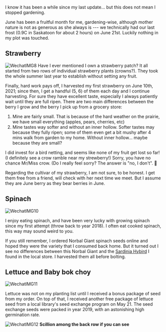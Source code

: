 I know it has been a while since my last update... but this does not mean I stopped gardening. 

June has been a fruitful month for me, gardening-wise, although mother nature is not as generous as she always is --- we technically had our last frost (0.9C in Saskatoon for about 2 hours) on June 21st. Luckily nothing in my plot was touched. 

## Strawberry 
![WechatIMG8](https://user-images.githubusercontent.com/79727789/123738652-710cf000-d862-11eb-8cb3-cd9f41f55ff4.jpeg)
Have I ever mentioned I own a strawberry patch? It all started from two rows of individual strawberry plants (crowns?). They took the whole summer last year to establish without setting any fruit. 

Finally, hard work pays off, I harvested my first strawberry on June 10th, 2021; since then, I get a handful (5, 6) of them each day and I continue harvesting. For sure they have excellent taste, especially I always patiently wait until they are full ripen. There are two main differences between the berry I grow and the berry I pick up from a grocery store:
1. Mine are fairly small. That is because of the hard weather on the prairie, we have small everything (apples, pears, cherries, etc)
2. Mine tastes way softer and without an inner hollow. Softer tastes may because they fully ripen; some of them even get a bit mushy after 4 mins walk from garden to my home. Without inner hollow... maybe because they are small? 

I did invest for a bird netting, and seems like none of my fruit get lost so far! (I definitely see a crow ramble near my strewberry!) Sorry, you have no chance Mr/Miss crow. (Do I really feel sorry? The answer is "no, I don't". 😬

Regarding the cultivar of my strawberry, I am not sure, to be honest. I get them free from a friend, will check with her next time we meet. But I assume they are June berry as they bear berries in June. 

## Spinach
![WechatIMG10](https://user-images.githubusercontent.com/79727789/123739627-31470800-d864-11eb-8465-17de7dd34ede.jpeg)

I enjoy eating spinach, and have been very lucky with growing spinach since my first attempt (throw back to year 2018). I often eat cooked spinach, this way may sound weird to you. 

If you still remember, I ordered Norbal Giant spinach seeds online and hoped they were the variety that I consumed back home. But it turned out I see no differences between this Norbal Giant and the [Sardinia Hybird](https://www.earlysgarden.com/spinach/sardinia-hybrid) I found in the local store. I harvested them all before bolting. 

## Lettuce and Baby bok choy
![WechatIMG11](https://user-images.githubusercontent.com/79727789/123884387-5b520600-d908-11eb-83f1-5fef8fa8a25d.jpeg)


Lettuce was not on my planting list until I received a bonus package of seed from my order. On top of that, I received another free package of lettuce seed from a local library's seed exchange program on May 21. The seed exchange seeds were packed in year 2019, with an astonishing high germination rate.

![WechatIMG12](https://user-images.githubusercontent.com/79727789/123884868-7bce9000-d909-11eb-90ab-18922eeb1387.jpeg)
                                **Scillion among the back row if you can see**



